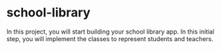 # school-library
In this project, you will start building your school library app. In this initial step, you will implement the classes to represent students and teachers.
